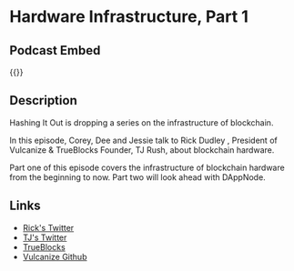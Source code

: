 # Hardware Infrastructure, Part 1


## Podcast Embed
{{<podcast-embed url="https://player.simplecast.com/7cbb05e7-923e-4d9f-ae69-63290fda34a8?dark=false&color=EE6E04">}}


## Description
Hashing It Out is dropping a series on the infrastructure of blockchain.

In this episode, Corey, Dee and Jessie talk to Rick Dudley , President of Vulcanize  &  TrueBlocks  Founder, TJ Rush, about blockchain hardware.

Part one of this episode covers the infrastructure of blockchain hardware from the beginning to now. Part two will look ahead with DAppNode.

## Links 
- [Rick's Twitter](https://twitter.com/AFDudley0)
- [TJ's Twitter](https://twitter.com/tjrush)
- [TrueBlocks](https://trueblocks.io)
- [Vulcanize Github](https://github.com/vulcanize)

